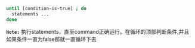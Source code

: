 
```bash
until [condition-is-true] ; do 
  statements ... 
done 
```

**`Note:`** 执行statements，直至command正确运行。在循环的顶部判断条件,并且如果条件一直为false那就一直循环下去